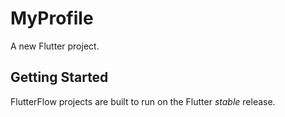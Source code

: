 # MyProfile

A new Flutter project.

## Getting Started

FlutterFlow projects are built to run on the Flutter _stable_ release.
